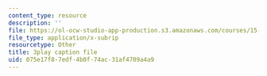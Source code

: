 ```yaml
---
content_type: resource
description: ''
file: https://ol-ocw-studio-app-production.s3.amazonaws.com/courses/15-s12-blockchain-and-money-fall-2018/075e17f87edf4b0f74ac31af4709a4a9_eGNSuTBc60.srt
file_type: application/x-subrip
resourcetype: Other
title: 3play caption file
uid: 075e17f8-7edf-4b0f-74ac-31af4709a4a9
---
```

